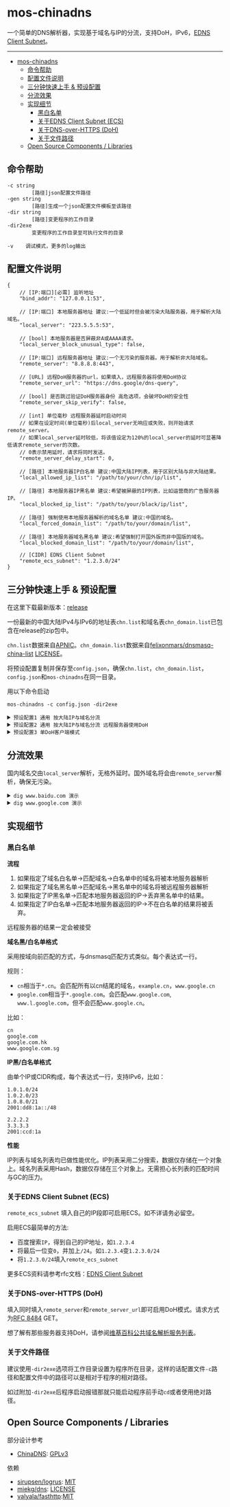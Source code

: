 # mos-chinadns

一个简单的DNS解析器，实现基于域名与IP的分流，支持DoH，IPv6，[EDNS Client Subnet](https://tools.ietf.org/html/rfc7871)。

---

- [mos-chinadns](#mos-chinadns)
  - [命令帮助](#命令帮助)
  - [配置文件说明](#配置文件说明)
  - [三分钟快速上手 & 预设配置](#三分钟快速上手--预设配置)
  - [分流效果](#分流效果)
  - [实现细节](#实现细节)
    - [黑白名单](#黑白名单)
    - [关于EDNS Client Subnet (ECS)](#关于edns-client-subnet-ecs)
    - [关于DNS-over-HTTPS (DoH)](#关于dns-over-https-doh)
    - [关于文件路径](#关于文件路径)
  - [Open Source Components / Libraries](#open-source-components--libraries)

## 命令帮助

    -c string
            [路径]json配置文件路径
    -gen string
            [路径]生成一个json配置文件模板至该路径
    -dir string
            [路径]变更程序的工作目录
    -dir2exe
            变更程序的工作目录至可执行文件的目录

    -v    调试模式，更多的log输出

## 配置文件说明

    {
        // [IP:端口][必需] 监听地址
        "bind_addr": "127.0.0.1:53", 

        // [IP:端口] 本地服务器地址 建议:一个低延时但会被污染大陆服务器，用于解析大陆域名。
        "local_server": "223.5.5.5:53",     

        // [bool] 本地服务器是否屏蔽非A或AAAA请求。
        "local_server_block_unusual_type": false,

        // [IP:端口] 远程服务器地址 建议:一个无污染的服务器。用于解析非大陆域名。   
        "remote_server": "8.8.8.8:443", 

        // [URL] 远程DoH服务器的url，如果填入，远程服务器将使用DoH协议
        "remote_server_url": "https://dns.google/dns-query",  

        // [bool] 是否跳过验证DoH服务器身份 高危选项，会破坏DoH的安全性
        "remote_server_skip_verify": false, 

        // [int] 单位毫秒 远程服务器延时启动时间
        // 如果在设定时间(单位毫秒)后local_server无响应或失败，则开始请求remote_server。
        // 如果local_server延时较低，将该值设定为120%的local_server的延时可显著降低请求remote_server的次数。
        // 0表示禁用延时，请求将同时发送。
        "remote_server_delay_start": 0, 

        // [路径] 本地服务器IP白名单 建议:中国大陆IP列表，用于区别大陆与非大陆结果。
        "local_allowed_ip_list": "/path/to/your/chn/ip/list", 

        // [路径] 本地服务器IP黑名单 建议:希望被屏蔽的IP列表，比如运营商的广告服务器IP。
        "local_blocked_ip_list": "/path/to/your/black/ip/list",
        
        // [路径] 强制使用本地服务器解析的域名名单 建议:中国的域名。
        "local_forced_domain_list": "/path/to/your/domain/list",

        // [路径] 本地服务器域名黑名单 建议:希望强制打开国外版而非中国版的域名。
        "local_blocked_domain_list": "/path/to/your/domain/list",

        // [CIDR] EDNS Client Subnet 
        "remote_ecs_subnet": "1.2.3.0/24"
    }

## 三分钟快速上手 & 预设配置

在这里下载最新版本：[release](https://github.com/IrineSistiana/mos-chinadns/releases)

一份最新的中国大陆IPv4与IPv6的地址表`chn.list`和域名表`chn_domain.list`已包含在release的zip包中。

`chn.list`数据来自[APNIC](https://ftp.apnic.net/apnic/stats/apnic/delegated-apnic-latest)。`chn_domain.list`数据来自[felixonmars/dnsmasq-china-list](https://github.com/felixonmars/dnsmasq-china-list) [LICENSE](https://github.com/felixonmars/dnsmasq-china-list/blob/master/LICENSE)。

将预设配置复制并保存至`config.json`，确保`chn.list`，`chn_domain.list`，`config.json`和`mos-chinadns`在同一目录。

用以下命令启动

    mos-chinadns -c config.json -dir2exe

<details><summary><code>预设配置1 通用 按大陆IP与域名分流</code></summary><br>

使用中国大陆IP表`chn.list`和域名表`chn_domain.list`分流。国内域名使用`阿里云DNS`解析，国际域名使用`OpenDNS`解析。

    {
        "bind_addr": "127.0.0.1:53",
        "local_server": "223.5.5.5:53",
        "remote_server": "208.67.222.222:443",
        "local_allowed_ip_list": "./chn.list",
        "local_forced_domain_list": "./chn_domain.list"
    }

</details>

<details><summary><code>预设配置2 通用 按大陆IP与域名分流 远程服务器使用DoH</code></summary><br>

使用中国大陆IP表`chn.list`和域名表`chn_domain.list`分流。国内域名使用`阿里云DNS`解析，国际域名使用[Google DoH](https://developers.google.com/speed/public-dns/docs/doh)解析。

    {
        "bind_addr": "127.0.0.1:53",
        "local_server": "223.5.5.5:53",
        "remote_server": "8.8.8.8:443",
        "remote_server_url": "https://dns.google/dns-query",
        "local_allowed_ip_list": "./chn.list",
        "local_forced_domain_list": "./chn_domain.list"
    }

</details>

<details><summary><code>预设配置3 单DoH客户端模式</code></summary><br>

使用[Google DoH](https://developers.google.com/speed/public-dns/docs/doh)作为上游服务器，解析所有域名。

建议启用ECS使解析更精确。[如何启用?](#关于edns-client-subnet-ecs)

    {
        "bind_addr": "127.0.0.1:53",
        "remote_server": "8.8.8.8:443",
        "remote_server_url": "https://dns.google/dns-query",
        "remote_server_skip_verify": false,
        "remote_server_delay_start": 0
    }

</details>

## 分流效果

国内域名交由`local_server`解析，无格外延时。国外域名将会由`remote_server`解析，确保无污染。

<details><summary><code>dig www.baidu.com 演示</code></summary><br>

    ubuntu@ubuntu:~$ dig www.baidu.com @192.168.1.1 -p5455

    ; <<>> DiG 9.11.3-1ubuntu1.11-Ubuntu <<>> www.baidu.com @192.168.1.1 -p5455
    ;; global options: +cmd
    ;; Got answer:
    ;; ->>HEADER<<- opcode: QUERY, status: NOERROR, id: 57335
    ;; flags: qr rd ra; QUERY: 1, ANSWER: 3, AUTHORITY: 0, ADDITIONAL: 1

    ;; OPT PSEUDOSECTION:
    ; EDNS: version: 0, flags:; udp: 4096
    ;; QUESTION SECTION:
    ;www.baidu.com.			IN	A

    ;; ANSWER SECTION:
    www.baidu.com.		561	IN	CNAME	www.a.shifen.com.
    www.a.shifen.com.	250	IN	A	36.152.44.96
    www.a.shifen.com.	250	IN	A	36.152.44.95

    ;; Query time: 4 msec
    ;; SERVER: 192.168.1.1#5455(192.168.1.1)
    ;; WHEN: Sun Mar 15 18:17:55 PDT 2020
    ;; MSG SIZE  rcvd: 149

</details>

<details><summary><code>dig www.google.com 演示</code></summary><br>

    ubuntu@ubuntu:~$ dig www.google.com @192.168.1.1 -p5455

    ; <<>> DiG 9.11.3-1ubuntu1.11-Ubuntu <<>> www.google.com @192.168.1.1 -p5455
    ;; global options: +cmd
    ;; Got answer:
    ;; ->>HEADER<<- opcode: QUERY, status: NOERROR, id: 2719
    ;; flags: qr rd ra; QUERY: 1, ANSWER: 6, AUTHORITY: 0, ADDITIONAL: 1

    ;; OPT PSEUDOSECTION:
    ; EDNS: version: 0, flags:; udp: 512
    ;; QUESTION SECTION:
    ;www.google.com.			IN	A

    ;; ANSWER SECTION:
    www.google.com.		280	IN	A	74.125.68.99
    www.google.com.		280	IN	A	74.125.68.105
    www.google.com.		280	IN	A	74.125.68.104
    www.google.com.		280	IN	A	74.125.68.103
    www.google.com.		280	IN	A	74.125.68.106
    www.google.com.		280	IN	A	74.125.68.147

    ;; Query time: 72 msec
    ;; SERVER: 192.168.1.1#5455(192.168.1.1)
    ;; WHEN: Sun Mar 15 18:19:20 PDT 2020
    ;; MSG SIZE  rcvd: 223

</details>

## 实现细节

### 黑白名单

**流程**

1. 如果指定了域名白名单->匹配域名->白名单中的域名将被本地服务器解析
2. 如果指定了域名黑名单->匹配域名->黑名单中的域名将被远程服务器解析
3. 如果指定了IP黑名单->匹配本地服务器返回的IP->丢弃黑名单中的结果。
4. 如果指定了IP白名单->匹配本地服务器返回的IP->不在白名单的结果将被丢弃。

远程服务器的结果一定会被接受

**域名黑/白名单格式**

采用按域向前匹配的方式，与dnsmasq匹配方式类似。每个表达式一行。

规则：

* `cn`相当于`*.cn`。会匹配所有以cn结尾的域名，`example.cn`，`www.google.cn`
* `google.com`相当于`*.google.com`。会匹配`www.google.com`, `www.l.google.com`，但不会匹配`www.google.cn`。

比如：

    cn
    google.com
    google.com.hk
    www.google.com.sg

**IP黑/白名单格式**

由单个IP或CIDR构成，每个表达式一行，支持IPv6，比如：

    1.0.1.0/24
    1.0.2.0/23
    1.0.8.0/21
    2001:dd8:1a::/48

    2.2.2.2
    3.3.3.3
    2001:ccd:1a

**性能**

IP列表与域名列表均已做性能优化。IP列表采用二分搜索，数据仅存储在一个对象上。域名列表采用Hash，数据仅存储在三个对象上。无需担心长列表的匹配时间与GC的压力。

### 关于EDNS Client Subnet (ECS)

`remote_ecs_subnet` 填入自己的IP段即可启用ECS。如不详请务必留空。

启用ECS最简单的方法:

- 百度搜索`IP`，得到自己的IP地址，如`1.2.3.4`
- 将最后一位变`0`，并加上`/24`。如`1.2.3.4`变`1.2.3.0/24`
- 将`1.2.3.0/24`填入`remote_ecs_subnet`

更多ECS资料请参考rfc文档：[EDNS Client Subnet](https://tools.ietf.org/html/rfc7871)

### 关于DNS-over-HTTPS (DoH)

填入同时填入`remote_server`和`remote_server_url`即可启用DoH模式。请求方式为[RFC 8484](https://tools.ietf.org/html/rfc8484) GET。

想了解有那些服务器支持DoH，请参阅[维基百科公共域名解析服务列表](https://en.wikipedia.org/wiki/Public_recursive_name_server)。

### 关于文件路径

建议使用`-dir2exe`选项将工作目录设置为程序所在目录，这样的话配置文件`-c`路径和配置文件中的路径可以是相对于程序的相对路径。

如过附加`-dir2exe`后程序启动报错那就只能启动程序前手动`cd`或者使用绝对路径。

## Open Source Components / Libraries

部分设计参考

* [ChinaDNS](https://github.com/shadowsocks/ChinaDNS): [GPLv3](https://github.com/shadowsocks/ChinaDNS/blob/master/COPYING)

依赖

* [sirupsen/logrus](https://github.com/sirupsen/logrus): [MIT](https://github.com/sirupsen/logrus/blob/master/LICENSE)
* [miekg/dns](https://github.com/miekg/dns): [LICENSE](https://github.com/miekg/dns/blob/master/LICENSE)
* [valyala/fasthttp](https://github.com/valyala/fasthttp):[MIT](https://github.com/valyala/fasthttp/blob/master/LICENSE)
